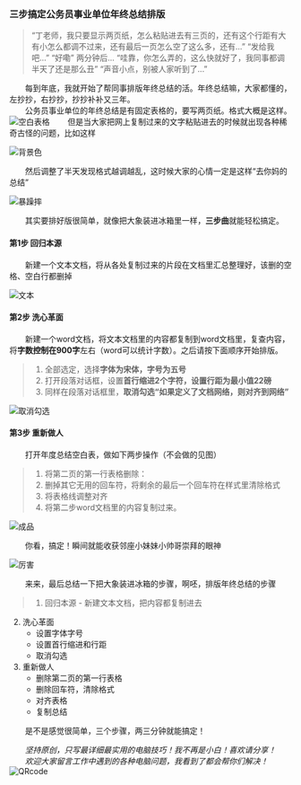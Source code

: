 ### 三步搞定公务员事业单位年终总结排版

> “丁老师，我只要显示两页纸，怎么粘贴进去有三页的，还有这个行距有大有小怎么都调不过来，还有最后一页怎么空了这么多，还有...”
“发给我吧...”
“好嘞”
两分钟后...
“哇靠，你怎么弄的，这么快就好了，我同事都调半天了还是那么丑”
“声音小点，别被人家听到了...”

&emsp;&emsp;每到年底，我就开始了帮同事排版年终总结的活。年终总结嘛，大家都懂的，左抄抄，右抄抄，抄抄补补又三年。</br>
&emsp;&emsp;公务员事业单位的年终总结是有固定表格的，要写两页纸。格式大概是这样。
![空白表格](http://p39n65xck.bkt.clouddn.com/wechat/180130/i7hm6d9d6i.jpg?imageView2/0/q/100|watermark/1/image/aHR0cDovL3AzOW42NXhjay5ia3QuY2xvdWRkbi5jb20vd2VjaGF0LzE4MDEyOC9ibGFjay5zaHVpeWluLnBuZw==/dissolve/25/gravity/Center/dx/10/dy/10)
&emsp;&emsp;但是当大家把网上复制过来的文字粘贴进去的时候就出现各种稀奇古怪的问题，比如这样</br>

![背景色](http://p39n65xck.bkt.clouddn.com/wechat/180130/0eIced07Hf.jpg?imageView2/0/q/100|watermark/1/image/aHR0cDovL3AzOW42NXhjay5ia3QuY2xvdWRkbi5jb20vd2VjaGF0LzE4MDEyOC9ibGFjay5zaHVpeWluLnBuZw==/dissolve/25/gravity/Center/dx/10/dy/10)

&emsp;&emsp;然后调整了半天发现格式越调越乱，这时候大家的心情一定是这样“去你妈的总结”</br>

![暴躁摔](http://p39n65xck.bkt.clouddn.com/wechat/180130/9d3bl87d1c.gif?imageView2/0/q/100|watermark/1/image/aHR0cDovL3AzOW42NXhjay5ia3QuY2xvdWRkbi5jb20vd2VjaGF0LzE4MDEyOC9ibGFjay5zaHVpeWluLnBuZw==/dissolve/25/gravity/Center/dx/10/dy/10)

&emsp;&emsp;其实要排好版很简单，就像把大象装进冰箱里一样，**三步曲**就能轻松搞定。</br>

#### 第1步 回归本源
&emsp;&emsp;新建一个文本文档，将从各处复制过来的片段在文档里汇总整理好，该删的空格、空白行都删掉</br>

![文本](http://p39n65xck.bkt.clouddn.com/wechat/180130/jlleE2IjlK.jpg?imageView2/0/q/100|watermark/1/image/aHR0cDovL3AzOW42NXhjay5ia3QuY2xvdWRkbi5jb20vd2VjaGF0LzE4MDEyOC9ibGFjay5zaHVpeWluLnBuZw==/dissolve/25/gravity/Center/dx/10/dy/10)

#### 第2步 洗心革面
&emsp;&emsp;新建一个word文档，将文本文档里的内容都复制到word文档里，复查内容，将**字数控制在900字**左右（word可以统计字数）。之后请按下面顺序开始排版。</br>
>1. 全部选定，选择**字体为宋体，字号为五号**
>2. 打开段落对话框，设置**首行缩进2个字符，设置行距为最小值22磅**
>3. 同样在段落对话框里，**取消勾选“如果定义了文档网络，则对齐到网络”**

![取消勾选](http://p39n65xck.bkt.clouddn.com/wechat/180130/G9lgL6ff64.jpg?imageView2/0/q/100|watermark/1/image/aHR0cDovL3AzOW42NXhjay5ia3QuY2xvdWRkbi5jb20vd2VjaGF0LzE4MDEyOC9ibGFjay5zaHVpeWluLnBuZw==/dissolve/25/gravity/Center/dx/10/dy/10)

#### 第3步 重新做人
&emsp;&emsp;打开年度总结空白表，做如下两步操作（不会做的见图）</br>
>1. 将第二页的第一行表格删除：
>2. 删掉其它无用的回车符，将剩余的最后一个回车符在样式里清除格式
>3. 将表格线调整对齐
>4. 将第二步word文档里的内容复制过来。

![成品](http://p39n65xck.bkt.clouddn.com/wechat/180130/BeAeEaIie8.gif?imageView2/0/q/100|watermark/1/image/aHR0cDovL3AzOW42NXhjay5ia3QuY2xvdWRkbi5jb20vd2VjaGF0LzE4MDEyOC9ibGFjay5zaHVpeWluLnBuZw==/dissolve/25/gravity/Center/dx/10/dy/10)

&emsp;&emsp;你看，搞定！瞬间就能收获邻座小妹妹小帅哥崇拜的眼神

![厉害](http://p39n65xck.bkt.clouddn.com/wechat/180130/bm2cHbHi5K.gif?imageView2/0/q/100|watermark/1/image/aHR0cDovL3AzOW42NXhjay5ia3QuY2xvdWRkbi5jb20vd2VjaGF0LzE4MDEyOC93aGl0ZS5zaHVpeWluLnBuZw==/dissolve/30/gravity/Center/dx/10/dy/10)

&emsp;&emsp;来来，最后总结一下把大象装进冰箱的步骤，啊呸，排版年终总结的步骤

>1. 回归本源
	- 新建文本文档，把内容都复制进去
2. 洗心革面
	- 设置字体字号
	- 设置首行缩进和行距
	- 取消勾选
3. 重新做人
	- 删除第二页的第一行表格
	- 删除回车符，清除格式
	- 对齐表格
	- 复制总结

&emsp;&emsp;是不是感觉很简单，三个步骤，两三分钟就能搞定！

&emsp;&emsp;*坚持原创，只写最详细最实用的电脑技巧！我不再是小白！喜欢请分享！*</br>
&emsp;&emsp;*欢迎大家留言工作中遇到的各种电脑问题，我看到了都会帮你们解决！*</br>
![QRcode](http://p39n65xck.bkt.clouddn.com/wechat/180130/QRcode.jpg)